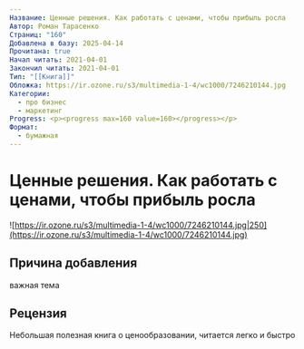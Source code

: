 ```yaml
---
Название: Ценные решения. Как работать с ценами, чтобы прибыль росла
Автор: Роман Тарасенко
Страниц: "160"
Добавлена в базу: 2025-04-14
Прочитана: true
Начал читать: 2021-04-01
Закончил читать: 2021-04-01
Тип: "[[Книга]]"
Обложка: https://ir.ozone.ru/s3/multimedia-1-4/wc1000/7246210144.jpg
Категории:
  - про бизнес
  - маркетинг
Progress: <p><progress max=160 value=160></progress></p>
Формат:
  - бумажная
---
```

# Ценные решения. Как работать с ценами, чтобы прибыль росла

![https://ir.ozone.ru/s3/multimedia-1-4/wc1000/7246210144.jpg|250](https://ir.ozone.ru/s3/multimedia-1-4/wc1000/7246210144.jpg)

## Причина добавления

важная тема

## Рецензия

Небольшая полезная книга о ценообразовании, читается легко и быстро